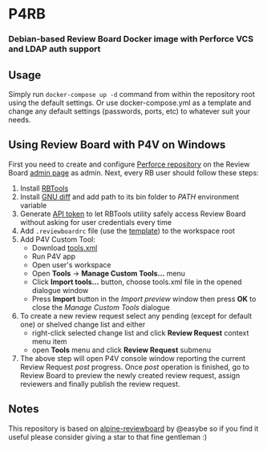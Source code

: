 # P4RB
### Debian-based Review Board Docker image with Perforce VCS and LDAP auth support

## Usage
Simply run `docker-compose up -d` command from within the repository root using the default settings. Or use docker-compose.yml as a template and change any default settings (passwords, ports, etc) to whatever suit your needs.

## Using Review Board with P4V on Windows
First you need to create and configure [Perforce repository](https://www.reviewboard.org/docs/manual/dev/admin/configuration/repositories/perforce/#repository-scm-perforce) on the Review Board [admin page](https://www.reviewboard.org/docs/manual/dev/admin/admin-ui/overview/#administration-ui) as admin. Next, every RB user should follow these steps:
1. Install [RBTools](https://www.reviewboard.org/downloads/rbtools/)
2. Install [GNU diff](http://gnuwin32.sourceforge.net/packages/diffutils.htm) and add path to its bin folder to _PATH_ environment variable
3. Generate [API token](https://www.reviewboard.org/docs/manual/dev/users/settings/#api-tokens) to let RBTools utility safely access Review Board without asking for user credentials every time
4. Add `.reviewboardrc` file (use the [template](client/.reviewboardrc)) to the workspace root
5. Add P4V Custom Tool:
    - Download [tools.xml](client/tools.xml)
    - Run P4V app
    - Open user's workspace
    - Open **Tools** -> **Manage Custom Tools...** menu
    - Click **Import tools...** button, choose tools.xml file in the opened dialogue window
    - Press **Import** button in the _Import preview_ window then press **OK** to close the _Manage Custom Tools_ dialogue
6. To create a new review request select any pending (except for default one) or shelved change list and either
    - right-click selected change list and click **Review Request** context menu item
    - open **Tools** menu and click **Review Request** submenu
7. The above step will open P4V console window reporting the current Review Request _post_ progress. Once _post_ operation is finished, go to Review Board to preview the newly created review request, assign reviewers and finally publish the review request.

## Notes
This repository is based on [alpine-reviewboard](https://github.com/easybe/alpine-reviewboard) by @easybe so if you find it useful please consider giving a star to that fine gentleman :)